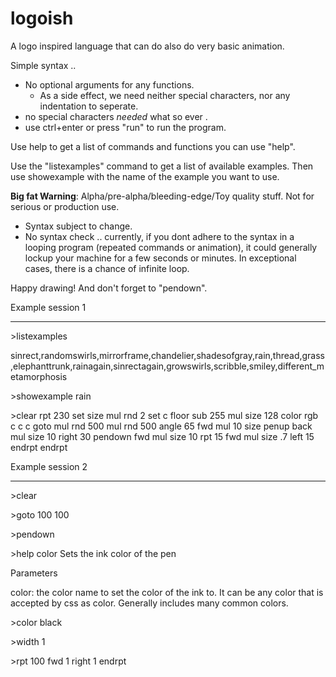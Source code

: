 logoish
=======

A logo inspired language that can do also do very basic animation.

Simple syntax .. 
 * No optional arguments for any functions.
   * As a side effect, we need neither special characters, nor any indentation to seperate.
 * no special characters *needed* what so ever . 
 * use ctrl+enter or press "run" to run the program.

Use help to get a list of commands and functions you can use "help".

Use the "listexamples" command to get a list of available examples.
Then use showexample with the name of the example you want to use.

**Big fat Warning**: Alpha/pre-alpha/bleeding-edge/Toy quality stuff. Not for serious or production use.
 * Syntax subject to change.
 * No syntax check .. currently, if you dont adhere to the syntax in a looping program (repeated commands or animation), it could generally lockup your machine for a few seconds or minutes. In exceptional cases, there is a chance of infinite loop.

Happy drawing! And don't forget to "pendown".



Example session 1
------- ------- - 

\>listexamples

sinrect,randomswirls,mirrorframe,chandelier,shadesofgray,rain,thread,grass,elephanttrunk,rainagain,sinrectagain,growswirls,scribble,smiley,different_metamorphosis

\>showexample rain

\>clear rpt 230 set size mul rnd 2 set c floor sub 255 mul size 128 color rgb c c c goto mul rnd 500 mul rnd 500 angle 65 fwd mul 10 size penup back mul size 10 right 30 pendown fwd mul size 10 rpt 15 fwd mul size .7 left 15 endrpt endrpt


Example session 2
------- ------- -

 \>clear 

 \>goto 100 100

 \>pendown

 \>help color
Sets the ink color of the pen

Parameters

color: the color name to set the color of the ink to. It can be any color that is accepted by css as color. Generally includes many common colors.

 \>color black

 \>width 1

 \>rpt 100 fwd 1 right 1 endrpt

